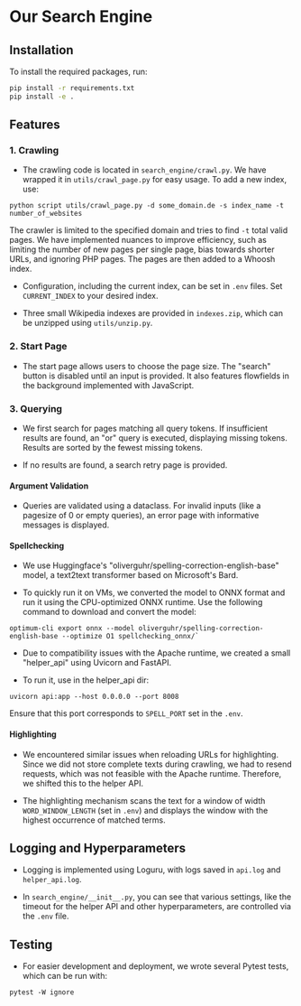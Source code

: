 # Our Search Engine

## Installation

To install the required packages, run:

```bash
pip install -r requirements.txt
pip install -e .
```

## Features

### 1. Crawling

- The crawling code is located in `search_engine/crawl.py`. We have wrapped it in `utils/crawl_page.py` for easy usage. To add a new index, use:

`python script utils/crawl_page.py -d some_domain.de -s index_name -t number_of_websites `

The crawler is limited to the specified domain and tries to find `-t` total valid pages. We have implemented nuances to improve efficiency, such as limiting the number of new pages per single page, bias towards shorter URLs, and ignoring PHP pages. The pages are then added to a Whoosh index.

- Configuration, including the current index, can be set in `.env` files. Set `CURRENT_INDEX` to your desired index.

- Three small Wikipedia indexes are provided in `indexes.zip`, which can be unzipped using `utils/unzip.py`.

### 2. Start Page

- The start page allows users to choose the page size. The "search" button is disabled until an input is provided. It also features flowfields in the background implemented with JavaScript.

### 3. Querying

- We first search for pages matching all query tokens. If insufficient results are found, an "or" query is executed, displaying missing tokens. Results are sorted by the fewest missing tokens.

- If no results are found, a search retry page is provided.

#### Argument Validation

- Queries are validated using a dataclass. For invalid inputs (like a pagesize of 0 or empty queries), an error page with informative messages is displayed.

#### Spellchecking

- We use Huggingface's "oliverguhr/spelling-correction-english-base" model, a text2text transformer based on Microsoft's Bard.

- To quickly run it on VMs, we converted the model to ONNX format and run it using the CPU-optimized ONNX runtime. Use the following command to download and convert the model:

`` optimum-cli export onnx --model oliverguhr/spelling-correction-english-base --optimize O1 spellchecking_onnx/`  ``

- Due to compatibility issues with the Apache runtime, we created a small "helper_api" using Uvicorn and FastAPI.

- To run it, use in the helper_api dir:

`uvicorn api:app --host 0.0.0.0 --port 8008`

Ensure that this port corresponds to `SPELL_PORT` set in the `.env`.

#### Highlighting

- We encountered similar issues when reloading URLs for highlighting. Since we did not store complete texts during crawling, we had to resend requests, which was not feasible with the Apache runtime. Therefore, we shifted this to the helper API.

- The highlighting mechanism scans the text for a window of width `WORD_WINDOW_LENGTH` (set in `.env`) and displays the window with the highest occurrence of matched terms.

## Logging and Hyperparameters

- Logging is implemented using Loguru, with logs saved in `api.log` and `helper_api.log`.

- In `search_engine/__init__.py`, you can see that various settings, like the timeout for the helper API and other hyperparameters, are controlled via the `.env` file.

## Testing

- For easier development and deployment, we wrote several Pytest tests, which can be run with:

`pytest -W ignore`
